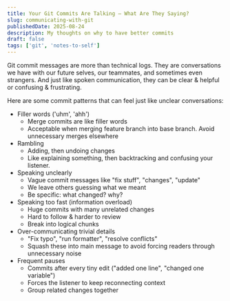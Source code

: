 ```yaml
---
title: Your Git Commits Are Talking — What Are They Saying?
slug: communicating-with-git
publishedDate: 2025-08-24
description: My thoughts on why to have better commits
draft: false
tags: ['git', 'notes-to-self']
---
```


Git commit messages are more than technical logs. They are conversations we have with our future selves, our teammates, and sometimes even strangers. And just like spoken communication, they can be clear & helpful or confusing & frustrating.

Here are some commit patterns that can feel just like unclear conversations:

- Filler words ('uhm', 'ahh')
  - Merge commits are like filler words
  - Acceptable when merging feature branch into base branch. Avoid unnecessary merges elsewhere
- Rambling
  - Adding, then undoing changes
  - Like explaining something, then backtracking and confusing your listener.
- Speaking unclearly
  - Vague commit messages like "fix stuff", "changes", "update"
  - We leave others guessing what we meant
  - Be specific: what changed? why?
- Speaking too fast (information overload)
  - Huge commits with many unrelated changes
  - Hard to follow & harder to review
  - Break into logical chunks
- Over-communicating trivial details
  - "Fix typo", "run formatter", "resolve conflicts"
  - Squash these into main message to avoid forcing readers through unnecessary noise
- Frequent pauses
  - Commits after every tiny edit ("added one line", "changed one variable")
  - Forces the listener to keep reconnecting context
  - Group related changes together
